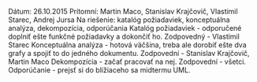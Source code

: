Dátum: 26.10.2015
Prítomní: Martin Maco, Stanislav Krajčovič, Vlastimil Starec, Andrej Jursa
Na riešenie: katalóg požiadaviek, konceptuálna analýza, dekompozícia, odporúčania
Katalóg požiadaviek - odporučené doplniť ešte funkčné požiadavky a dokončiť ho. Zodpovedný - Vlastimil Starec
Konceptuálna analýza - hotová väčšina, treba ale dorobiť ešte dva grafy a spojiť to do jedného dokumentu. Zodpovední - Stanislav Krajčovič, Martin Maco
Dekompozícia - začať pracovať na nej. Zodpovední - všetci.
Odporúčanie - prejsť si do blížiaceho sa midtermu UML.
